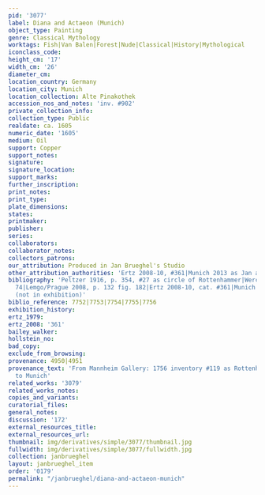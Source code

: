 ```yaml
---
pid: '3077'
label: Diana and Actaeon (Munich)
object_type: Painting
genre: Classical Mythology
worktags: Fish|Van Balen|Forest|Nude|Classical|History|Mythological
iconclass_code:
height_cm: '17'
width_cm: '26'
diameter_cm:
location_country: Germany
location_city: Munich
location_collection: Alte Pinakothek
accession_nos_and_notes: 'inv. #902'
private_collection_info:
collection_type: Public
realdate: ca. 1605
numeric_date: '1605'
medium: Oil
support: Copper
support_notes:
signature:
signature_location:
support_marks:
further_inscription:
print_notes:
print_type:
plate_dimensions:
states:
printmaker:
publisher:
series:
collaborators:
collaborator_notes:
collectors_patrons:
our_attribution: Produced in Jan Brueghel's Studio
other_attribution_authorities: 'Ertz 2008-10, #361|Munich 2013 as Jan and Hans Rottenhammer'
bibliography: 'Peltzer 1916, p. 354, #27 as circle of Rottenhammer|Werche 2004 #A
  74|Lemgo/Prague 2008, p. 132 fig. 182|Ertz 2008-10, cat. #361|Munich 2013, p. 420
  (not in exhibition)'
biblio_reference: 7752|7753|7754|7755|7756
exhibition_history:
ertz_1979:
ertz_2008: '361'
bailey_walker:
hollstein_no:
bad_copy:
exclude_from_browsing:
provenance: 4950|4951
provenance_text: 'From Mannheim Gallery: 1756 inventory #119 as Rottenhammer|1799
  to Munich'
related_works: '3079'
related_works_notes:
copies_and_variants:
curatorial_files:
general_notes:
discussion: '172'
external_resources_title:
external_resources_url:
thumbnail: img/derivatives/simple/3077/thumbnail.jpg
fullwidth: img/derivatives/simple/3077/fullwidth.jpg
collection: janbrueghel
layout: janbrueghel_item
order: '0179'
permalink: "/janbrueghel/diana-and-actaeon-munich"
---
```


